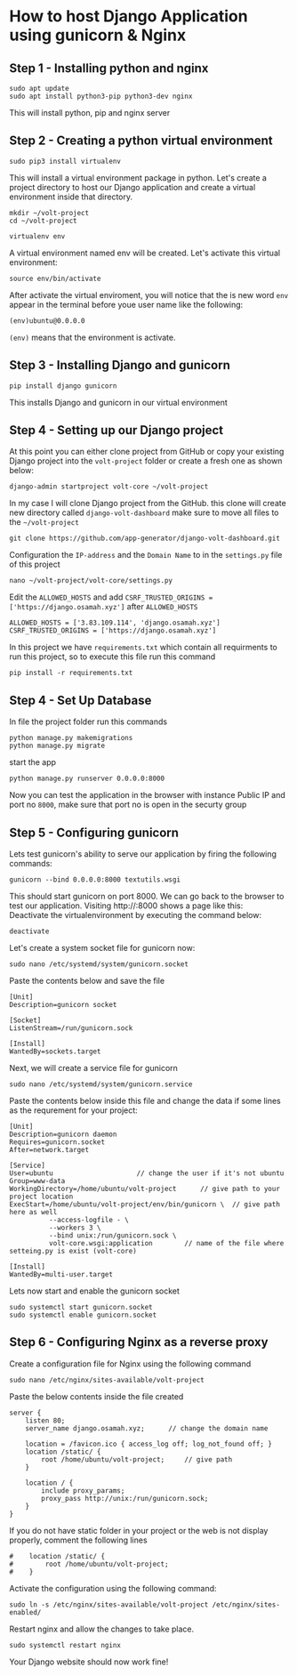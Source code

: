 # How to host Django Application using gunicorn & Nginx


## Step 1 - Installing python and nginx
```
sudo apt update
sudo apt install python3-pip python3-dev nginx
```
This will install python, pip and nginx server

## Step 2 - Creating a python virtual environment 
```
sudo pip3 install virtualenv
```
This will install a virtual environment package in python. Let's create a project directory to host our Django application and create a virtual environment inside that directory.
```
mkdir ~/volt-project
cd ~/volt-project
```
```
virtualenv env
```
A virtual environment named env will be created. Let's activate this virtual environment:
```
source env/bin/activate
```
After activate the virtual enviroment, you will notice that the is new word `env` appear in the terminal before youe user name like the following:
```
(env)ubuntu@0.0.0.0
```
`(env)` means that the environment is activate.

## Step 3 - Installing Django and gunicorn
```
pip install django gunicorn
```
This installs Django and gunicorn in our virtual environment

## Step 4 - Setting up our Django project
At this point you can either clone project from GitHub or copy your existing Django project into the `volt-project` folder or create a fresh one as shown below:
```
django-admin startproject volt-core ~/volt-project
```
In my case I will clone Django project from the GitHub. this clone will create new directory called `django-volt-dashboard` make sure to move all files to the `~/volt-project`
```
git clone https://github.com/app-generator/django-volt-dashboard.git
```
Configuration the `IP-address` and the `Domain Name` to in the `settings.py` file of this project
```
nano ~/volt-project/volt-core/settings.py
```
Edit the `ALLOWED_HOSTS` and add `CSRF_TRUSTED_ORIGINS = ['https://django.osamah.xyz']` after `ALLOWED_HOSTS`
```
ALLOWED_HOSTS = ['3.83.109.114', 'django.osamah.xyz']
CSRF_TRUSTED_ORIGINS = ['https://django.osamah.xyz']
```
In this project we have `requirements.txt` which contain all requirments to run this project, so to execute this file run this command
```
pip install -r requirements.txt
```

## Step 4 - Set Up Database
In file the project folder run this commands
```
python manage.py makemigrations
python manage.py migrate
```
start the app
```
python manage.py runserver 0.0.0.0:8000
```
Now you can test the application in the browser with instance Public IP and port no `8000`, make sure that port no is open in the securty group

## Step 5 - Configuring gunicorn
Lets test gunicorn's ability to serve our application by firing the following commands:
```
gunicorn --bind 0.0.0.0:8000 textutils.wsgi
```
This should start gunicorn on port 8000. We can go back to the browser to test our application. Visiting http://<ip-address>:8000 shows a page like this:  
Deactivate the virtualenvironment by executing the command below:
```
deactivate
```
Let's create a system socket file for gunicorn now:
```
sudo nano /etc/systemd/system/gunicorn.socket
```
Paste the contents below and save the file
```
[Unit]
Description=gunicorn socket

[Socket]
ListenStream=/run/gunicorn.sock

[Install]
WantedBy=sockets.target
```
Next, we will create a service file for gunicorn
```
sudo nano /etc/systemd/system/gunicorn.service
```
Paste the contents below inside this file and change the data if some lines as the requrement for your project:
```
[Unit]
Description=gunicorn daemon
Requires=gunicorn.socket
After=network.target

[Service]
User=ubuntu						// change the user if it's not ubuntu
Group=www-data
WorkingDirectory=/home/ubuntu/volt-project		// give path to your project location
ExecStart=/home/ubuntu/volt-project/env/bin/gunicorn \	// give path here as well
          --access-logfile - \
          --workers 3 \
          --bind unix:/run/gunicorn.sock \
          volt-core.wsgi:application		// name of the file where setteing.py is exist (volt-core) 

[Install]
WantedBy=multi-user.target
```
Lets now start and enable the gunicorn socket
```
sudo systemctl start gunicorn.socket
sudo systemctl enable gunicorn.socket
```

## Step 6 - Configuring Nginx as a reverse proxy
Create a configuration file for Nginx using the following command
```
sudo nano /etc/nginx/sites-available/volt-project
```
Paste the below contents inside the file created
```
server {
    listen 80;
    server_name django.osamah.xyz;		// change the domain name

    location = /favicon.ico { access_log off; log_not_found off; }
    location /static/ {
        root /home/ubuntu/volt-project;		// give path
    }

    location / {
        include proxy_params;
        proxy_pass http://unix:/run/gunicorn.sock;
    }
}
```
If you do not have static folder in your project or the web is not display properly, comment the following lines
```
#    location /static/ {
#        root /home/ubuntu/volt-project;         
#    }
```
Activate the configuration using the following command:
```
sudo ln -s /etc/nginx/sites-available/volt-project /etc/nginx/sites-enabled/
```
Restart nginx and allow the changes to take place.
```
sudo systemctl restart nginx
```
Your Django website should now work fine!
